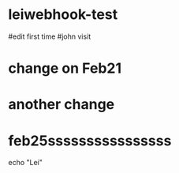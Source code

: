 # leiwebhook-test
#edit first time
#john visit
# change on Feb21
# another change 
# feb25ssssssssssssssss
echo "Lei"
